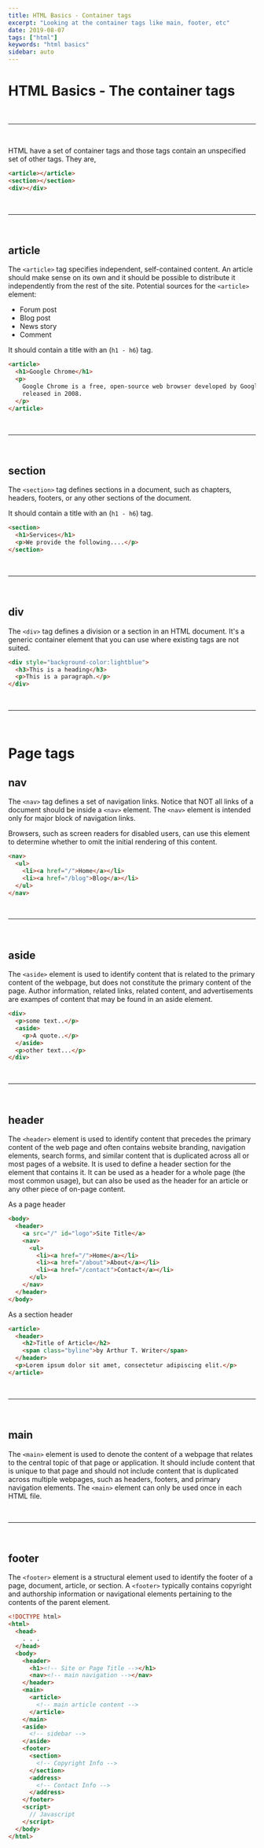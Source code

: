 ```yaml
---
title: HTML Basics - Container tags
excerpt: "Looking at the container tags like main, footer, etc"
date: 2019-08-07
tags: ["html"]
keywords: "html basics"
sidebar: auto
---
```


# HTML Basics - The container tags

<br>
<hr>
<br>

HTML have a set of container tags and those tags contain an unspecified set of other tags.
They are,

```html
<article></article>
<section></section>
<div></div>
```

<br>
<hr>
<br>

## article

The `<article>` tag specifies independent, self-contained content.
An article should make sense on its own and it should be possible to distribute it independently from the rest of the site.
Potential sources for the `<article>` element:

- Forum post
- Blog post
- News story
- Comment

It should contain a title with an (`h1 - h6`) tag.

```html
<article>
  <h1>Google Chrome</h1>
  <p>
    Google Chrome is a free, open-source web browser developed by Google,
    released in 2008.
  </p>
</article>
```

<br>
<hr>
<br>

## section

The `<section>` tag defines sections in a document, such as chapters, headers, footers, or any other sections of the document.

It should contain a title with an (`h1 - h6`) tag.

```html
<section>
  <h1>Services</h1>
  <p>We provide the following....</p>
</section>
```

<br>
<hr>
<br>

## div

The `<div>` tag defines a division or a section in an HTML document.
It's a generic container element that you can use where existing tags are not suited.

```html
<div style="background-color:lightblue">
  <h3>This is a heading</h3>
  <p>This is a paragraph.</p>
</div>
```

<br>
<hr>
<br>

# Page tags

## nav

The `<nav>` tag defines a set of navigation links.
Notice that NOT all links of a document should be inside a `<nav>` element.
The `<nav>` element is intended only for major block of navigation links.

Browsers, such as screen readers for disabled users, can use this element to determine whether to omit the initial rendering of this content.

```html
<nav>
  <ul>
    <li><a href="/">Home</a></li>
    <li><a href="/blog">Blog</a></li>
  </ul>
</nav>
```

<br>
<hr>
<br>

## aside

The `<aside>` element is used to identify content that is related to the primary content of the webpage, but does not constitute the primary content of the page. Author information, related links, related content, and advertisements are exampes of content that may be found in an aside element.

```html
<div>
  <p>some text..</p>
  <aside>
    <p>A quote..</p>
  </aside>
  <p>other text...</p>
</div>
```

<br>
<hr>
<br>

## header

The `<header>` element is used to identify content that precedes the primary content of the web page and often contains website branding, navigation elements, search forms, and similar content that is duplicated across all or most pages of a website.
It is used to define a header section for the element that contains it. It can be used as a header for a whole page (the most common usage), but can also be used as the header for an article or any other piece of on-page content.

As a page header

```html
<body>
  <header>
    <a src="/" id="logo">Site Title</a>
    <nav>
      <ul>
        <li><a href="/">Home</a></li>
        <li><a href="/about">About</a></li>
        <li><a href="/contact">Contact</a></li>
      </ul>
    </nav>
  </header>
</body>
```

As a section header

```html
<article>
  <header>
    <h2>Title of Article</h2>
    <span class="byline">by Arthur T. Writer</span>
  </header>
  <p>Lorem ipsum dolor sit amet, consectetur adipiscing elit.</p>
</article>
```

<br>
<hr>
<br>

## main

The `<main>` element is used to denote the content of a webpage that relates to the central topic of that page or application. It should include content that is unique to that page and should not include content that is duplicated across multiple webpages, such as headers, footers, and primary navigation elements.
The `<main>` element can only be used once in each HTML file.

<br>
<hr>
<br>

## footer

The `<footer>` element is a structural element used to identify the footer of a page, document, article, or section.
A `<footer>` typically contains copyright and authorship information or navigational elements pertaining to the contents of the parent element.

```html
<!DOCTYPE html>
<html>
  <head>
    . . .
  </head>
  <body>
    <header>
      <h1><!-- Site or Page Title --></h1>
      <nav><!-- main navigation --></nav>
    </header>
    <main>
      <article>
        <!-- main article content -->
      </article>
    </main>
    <aside>
      <!-- sidebar -->
    </aside>
    <footer>
      <section>
        <!-- Copyright Info -->
      </section>
      <address>
        <!-- Contact Info -->
      </address>
    </footer>
    <script>
      // Javascript
    </script>
  </body>
</html>
```
